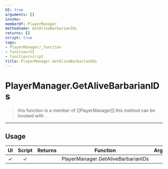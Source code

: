 ```yaml
---
UI: true
arguments: []
invoke: .
memberOf: PlayerManager
methodname: GetAliveBarbarianIDs
returns: []
script: true
tags:
- PlayerManager/_function
- function/UI
- function/script
title: PlayerManager.GetAliveBarbarianIDs
---
```

# PlayerManager.GetAliveBarbarianIDs
> this function is a member of [[PlayerManager]]
> this method can be invoked with `.`
-----
## Usage
|  UI | Script | Returns | Function | Arguments |
|:---:|:------:|-------:|:--------:|:---------|
|✓|✓||PlayerManager.GetAliveBarbarianIDs||
